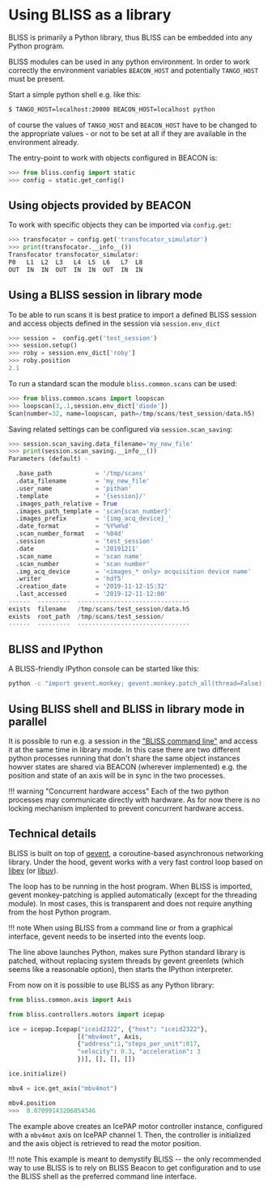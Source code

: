 # Using BLISS as a library

BLISS is primarily a Python library, thus BLISS can be embedded into any Python
program.

BLISS modules can be used in any python environment. In order to work correctly
the environment variables `BEACON_HOST` and potentially `TANGO_HOST` must be present.

Start a simple python shell e.g. like this:

```bash
$ TANGO_HOST=localhost:20000 BEACON_HOST=localhost python
```

of course the values of `TANGO_HOST` and `BEACON_HOST` have to be changed to the
appropriate values - or not to be set at all if they are available in the
environment already.

The entry-point to work with objects configured in BEACON is:

```python
>>> from bliss.config import static
>>> config = static.get_config()
```

## Using objects provided by BEACON

To work with specific objects they can be imported via `config.get`:

```python
>>> transfocator = config.get('transfocator_simulator')
>>> print(transfocator.__info__())
Transfocator transfocator_simulator:
P0   L1  L2  L3   L4  L5  L6   L7  L8
OUT  IN  IN  OUT  IN  IN  OUT  IN  IN
```

## Using a BLISS session in library mode

To be able to run scans it is best pratice to import a defined BLISS session
and access objects defined in the session via `session.env_dict`

```python
>>> session =  config.get('test_session')
>>> session.setup()
>>> roby = session.env_dict['roby']
>>> roby.position
2.1
```

To run a standard scan the module `bliss.common.scans` can be used:

```python
>>> from bliss.common.scans import loopscan
>>> loopscan(3,.1,session.env_dict['diode'])
Scan(number=32, name=loopscan, path=/tmp/scans/test_session/data.h5)
```

Saving related settings can be configured via `session.scan_saving`:

```python
>>> session.scan_saving.data_filename='my_new_file'
>>> print(session.scan_saving.__info__())
Parameters (default) - 

  .base_path            = '/tmp/scans'
  .data_filename        = 'my_new_file'
  .user_name            = 'pithan'
  .template             = '{session}/'
  .images_path_relative = True
  .images_path_template = 'scan{scan_number}'
  .images_prefix        = '{img_acq_device}_'
  .date_format          = '%Y%m%d'
  .scan_number_format   = '%04d'
  .session              = 'test_session'
  .date                 = '20191211'
  .scan_name            = 'scan name'
  .scan_number          = 'scan number'
  .img_acq_device       = '<images_* only> acquisition device name'
  .writer               = 'hdf5'
  .creation_date        = '2019-11-12-15:32'
  .last_accessed        = '2019-12-11-12:00'
------  ---------  -------------------------------
exists  filename   /tmp/scans/test_session/data.h5
exists  root_path  /tmp/scans/test_session/
------  ---------  -------------------------------
```

## BLISS and IPython

A BLISS-friendly IPython console can be started like this:

```bash
python -c "import gevent.monkey; gevent.monkey.patch_all(thread=False); import IPython; IPython.start_ipython()"
```

## Using BLISS shell and BLISS in library mode in parallel

It is possible to run e.g. a session in the ["BLISS command line"](shell_cmdline.md)
and access it at the same time in library mode. In this case there are two different
python processes running that don't share the same object instances howver states are
shared via BEACON (wherever implemented) e.g. the position and state of an axis will
be in sync in the two processes.

!!! warning "Concurrent hardware access"
    Each of the two python processes may communicate directly with hardware.
    As for now there is no locking mechanism implented to prevent concurrent
    hardware access.

## Technical details

BLISS is built on top of [gevent](http://www.gevent.org/), a
coroutine-based asynchronous networking library. Under the hood,
gevent works with a very fast control loop based on
[libev](http://software.schmorp.de/pkg/libev.html) (or
[libuv](http://docs.libuv.org/en/v1.x/)).

The loop has to be running in the host program. When BLISS is
imported, gevent monkey-patching is applied automatically (except for
the threading module). In most cases, this is transparent and does not
require anything from the host Python program.

!!! note
    When using BLISS from a command line or from a graphical
    interface, gevent needs to be inserted into the events loop.

The line above launches Python, makes sure Python standard library is
patched, without replacing system threads by gevent greenlets (which
seems like a reasonable option), then starts the IPython interpreter.

From now on it is possible to use BLISS as any Python library:

```python
from bliss.common.axis import Axis

from bliss.controllers.motors import icepap

ice = icepap.Icepap("iceid2322", {"host": "iceid2322"},
                   [("mbv4mot", Axis,
                   {"address":1,"steps_per_unit":817,
                   "velocity": 0.3, "acceleration": 3
                   })], [], [], [])

ice.initialize()

mbv4 = ice.get_axis("mbv4mot")

mbv4.position
>>>  0.07099143206854346
```

The example above creates an IcePAP motor controller instance,
configured with a `mbv4mot` axis on IcePAP channel 1. Then, the
controller is initialized and the axis object is retrieved to read the
motor position.

!!! note
    This example is meant to demystify BLISS -- the only recommended
    way to use BLISS is to rely on BLISS Beacon to get configuration
    and to use the BLISS shell as the preferred command line
    interface.